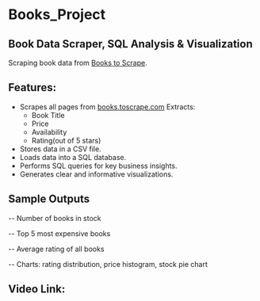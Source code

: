 # Books_Project

## Book Data Scraper, SQL Analysis & Visualization
Scraping book data from [Books to Scrape](http://books.toscrape.com/).


## Features:
- Scrapes all pages from [books.toscrape.com](http://books.toscrape.com/)
 Extracts:
  - Book Title
  - Price
  - Availability
  - Rating(out of 5 stars)
- Stores data in a CSV file.
- Loads data into a SQL database.
- Performs SQL queries for key business insights.
- Generates clear and informative visualizations.



## Sample Outputs
-- Number of books in stock

-- Top 5 most expensive books

-- Average rating of all books

-- Charts: rating distribution, price histogram, stock pie chart


## Video Link:










